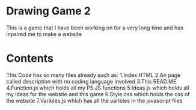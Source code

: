 # Drawing Game 2
This is a game that I have been working on for a very long time and has inpsired me to make a website
# Contents
This Code has so many files already such as:
1.Index.HTML
2.An page called description with no coding language involved
3.This READ.ME
4.Function.js which holds all my P5.JS functions
5.Ideas.js which holds all my ideas for the website and this game
6.Style.css which holds the css of the website
7.Varibles.js which has all the varibles in the javascript files
